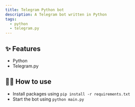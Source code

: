 ```yaml
---
title: Telegram Python bot
description: A Telegram bot written in Python
tags:
  - python
  - telegram.py
---
```



## ✨ Features

- Python
- Telegram.py

## 💁‍♀️ How to use

- Install packages using `pip install -r requirements.txt`
- Start the bot using `python main.py`


